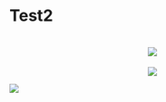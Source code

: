 # Test2
<h1 align="center">
 <img src="https://imgur.com/gallery/qJVEWkg" />
</h1>

<p align="center">
  <img src="https://imgur.com/qJVEWkg.gif">
</p>

![](https://i.imgur.com/qJVEWkg.gif)
